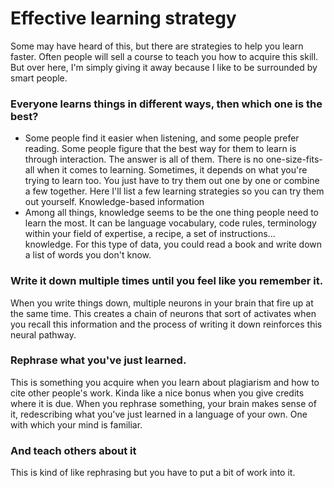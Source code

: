 # Effective learning strategy

Some may have heard of this, but there are strategies to help you learn faster. Often people will sell a course to teach you how to acquire this skill. But over here, I'm simply giving it away because I like to be surrounded by smart people.

### Everyone learns things in different ways, then which one is the best?
* Some people find it easier when listening, and some people prefer reading. Some people figure that the best way for them to learn is through interaction. The answer is all of them. There is no one-size-fits-all when it comes to learning. Sometimes, it depends on what you're trying to learn too. You just have to try them out one by one or combine a few together. Here I'll list a few learning strategies so you can try them out yourself. Knowledge-based information
* Among all things, knowledge seems to be the one thing people need to learn the most. It can be language vocabulary, code rules, terminology within your field of expertise, a recipe, a set of instructions... knowledge. 
For this type of data, you could read a book and write down a list of words you don't know.

### Write it down multiple times until you feel like you remember it.
When you write things down, multiple neurons in your brain that fire up at the same time. This creates a chain of neurons that sort of activates when you recall this information and the process of writing it down reinforces this neural pathway.

### Rephrase what you've just learned.
This is something you acquire when you learn about plagiarism and how to cite other people's work. Kinda like a nice bonus when you give credits where it is due. When you rephrase something, your brain makes sense of it, redescribing what you've just learned in a language of your own. One with which your mind is familiar. 

### And teach others about it
This is kind of like rephrasing but you have to put a bit of work into it.